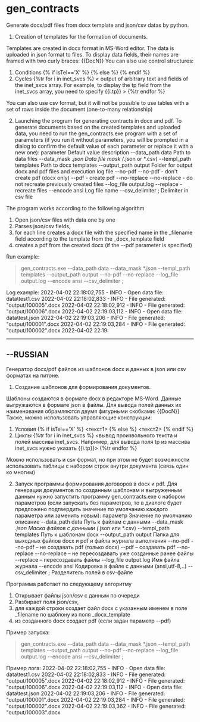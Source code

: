# gen_contracts
Generate docx/pdf files from docx template and json/csv datas by python. 

1)	Creation of templates for the formation of documents.

Templates are created in docx format in MS-Word editor. The data is uploaded in json format to files.
To display data fields, their names are framed with two curly braces: {{DocN}}
You can also use control structures:

1)	Conditions
{% if isTel==’X’ %}
     <text1>
{% else %}
     <text2>
{% endif %}
2)	Cycles
{%tr for i in inet_svcs %}
  < output of arbitrary text and fields of the inet_svcs array. For example, to display the tp field from the inet_svcs array, you need to specify {{i.tp}} >
{%tr endfor %}

You can also use csv format, but it will not be possible to use tables with a set of rows inside the document (one-to-many relationship)

2)	Launching the program for generating contracts in docx and pdf.
To generate documents based on the created templates and uploaded data, you need to run the gen_contracts.exe program with a set of parameters (if you run it without parameters, you will be prompted in a dialog to confirm the default value of each parameter or replace it with a new one):
parameter	Default value 	description
--data_path	data	Path to data files
--data_mask 	*.json	Data file mask (*.json or *.csv)
--templ_path 	templates	Path to docx templates
--output_path 	output	Folder for output docx and pdf files and execution log file
--no-pdf 		--no-pdf - don't create pdf (docx only) --pdf - create pdf
--no-replace 		--no-replace - do not recreate previously created files
--log_file 	output.log	--replace - recreate files
--encode	ansi	Log file name
--csv_delimiter	;	Delimiter in csv file
		
 
The program works according to the following algorithm
1) Open json/csv files with data one by one
2) Parses json/csv fields,
3) for each line creates a docx file with the specified name in the _filename field according to the template from the _docx_template field
4) creates a pdf from the created docx (if the --pdf parameter is specified)

Run example:
>gen_contracts.exe --data_path data --data_mask *.json --templ_path templates --output_path output --no-pdf --no-replace --log_file output.log --encode ansi --csv_delimiter ;

Log example:
2022-04-02 22:18:02,755 - INFO - Open data file: data\test1.csv
2022-04-02 22:18:02,833 - INFO - File generated: "output/100005".docx
2022-04-02 22:18:02,912 - INFO - File generated: "output/100006".docx
2022-04-02 22:19:03,112 - INFO - Open data file: data\test.json
2022-04-02 22:19:03,206 - INFO - File generated: "output/100001".docx
2022-04-02 22:19:03,284 - INFO - File generated: "output/100002".docx
2022-04-02 22:19:

---------------------------------------------------------------------------------------------------------------
--RUSSIAN
-------------------------------------------------------------------------------------------------------------
Генератор docx/pdf файлов из шаблонов docx и данных в json или csv форматах на питоне.
1)	Создание шаблонов для формирования документов.

Шаблоны создаются в формате docx в редакторе MS-Word. Данные выгружаются в формате json в файлы. 
Для вывода полей данных их наименования обрамляются двумя фигурными скобками: {{DocN}}
Также,  можно использовать управляющие конструкции:
1)	Условия
{% if isTel==’X’ %}
     <текст1>
{% else %}
     <текст2>
{% endif %}
2)	Циклы
{%tr for i in inet_svcs %}
  <вывод произвольного текста и полей массива inet_svcs. Например, для вывода поля tp из массива inet_svcs нужно указать {{i.tp}}>
{%tr endfor %}

Можно использовать и csv формат, но при этом не будет возможности использовать таблицы с набором строк внутри документа (связь один ко многим)


2)	Запуск программы формирования договоров в docx и pdf.
Для генерации документов по созданным шаблонам и выгруженным данным нужно запустить программу gen_contracts.exe с набором параметров (если запускать без параметров, то в диалоге будет предложено подтвердить значение по умолчанию каждого параметра или заменить новым):
параметр	Значение по умолчанию	описание
--data_path	data	Путь к файлам с данными
--data_mask 	*.json	Маска файлов с данными (*.json или *.csv)
--templ_path 	templates	Путь к шаблонам docx
--output_path 	output	Папка для выходных файлов docx и pdf и файла журнала выполнения
--no-pdf 		--no-pdf – не создавать pdf (только docx)
--pdf – создавать pdf
--no-replace 		--no-replace – не пересоздавать уже созданные ранее файлы 
--replace – пересоздавать файлы
--log_file 	output.log	Имя файла журнала
--encode	ansi	Кодировка в файле с данными (ansi,utf-8,..)
--csv_delimiter	;	Разделитель полей в csv-файле
		
 
Программа работает по следующему алгоритму
1)	Открывает файлы json/csv с данным по очереди
2)	Разбирает поля json/csv, 
3)	для каждой строки создает файл docx с указанным именем в поле _filename по шаблону из поля _docx_template
4)	из созданного docx создает pdf (если задан параметр --pdf)

Пример запуска:
>gen_contracts.exe --data_path data --data_mask *.json --templ_path templates --output_path output --no-pdf --no-replace --log_file output.log --encode ansi --csv_delimiter ;

Пример лога:
2022-04-02 22:18:02,755 - INFO - Open data file: data\test1.csv
2022-04-02 22:18:02,833 - INFO - File generated: "output/100005".docx
2022-04-02 22:18:02,912 - INFO - File generated: "output/100006".docx
2022-04-02 22:19:03,112 - INFO - Open data file: data\test.json
2022-04-02 22:19:03,206 - INFO - File generated: "output/100001".docx
2022-04-02 22:19:03,284 - INFO - File generated: "output/100002".docx
2022-04-02 22:19:03,362 - INFO - File generated: "output/100003".docx


